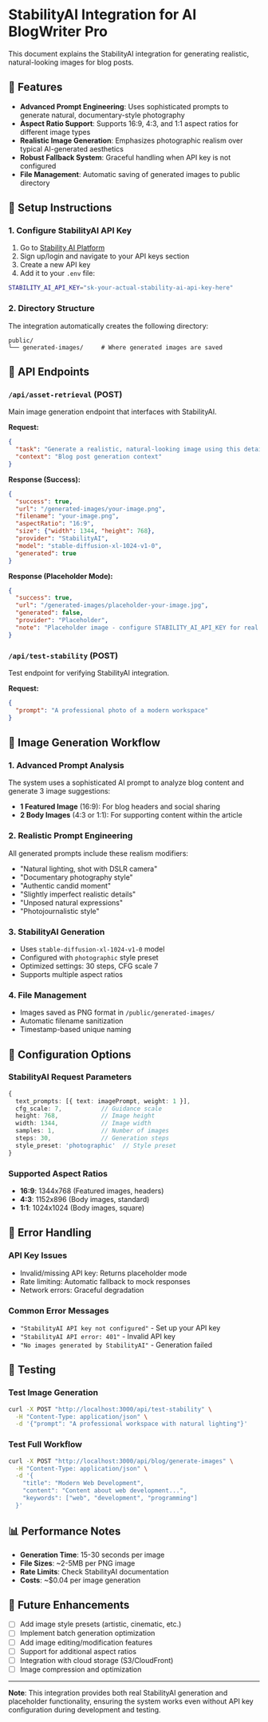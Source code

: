 
# StabilityAI Integration for AI BlogWriter Pro

This document explains the StabilityAI integration for generating realistic, natural-looking images for blog posts.

## 🚀 Features

- **Advanced Prompt Engineering**: Uses sophisticated prompts to generate natural, documentary-style photography
- **Aspect Ratio Support**: Supports 16:9, 4:3, and 1:1 aspect ratios for different image types
- **Realistic Image Generation**: Emphasizes photographic realism over typical AI-generated aesthetics
- **Robust Fallback System**: Graceful handling when API key is not configured
- **File Management**: Automatic saving of generated images to public directory

## 🔧 Setup Instructions

### 1. Configure StabilityAI API Key

1. Go to [Stability AI Platform](https://platform.stability.ai/)
2. Sign up/login and navigate to your API keys section
3. Create a new API key
4. Add it to your `.env` file:

```bash
STABILITY_AI_API_KEY="sk-your-actual-stability-ai-api-key-here"
```

### 2. Directory Structure

The integration automatically creates the following directory:
```
public/
└── generated-images/     # Where generated images are saved
```

## 📡 API Endpoints

### `/api/asset-retrieval` (POST)
Main image generation endpoint that interfaces with StabilityAI.

**Request:**
```json
{
  "task": "Generate a realistic, natural-looking image using this detailed prompt: [YOUR_PROMPT]",
  "context": "Blog post generation context"
}
```

**Response (Success):**
```json
{
  "success": true,
  "url": "/generated-images/your-image.png",
  "filename": "your-image.png",
  "aspectRatio": "16:9",
  "size": {"width": 1344, "height": 768},
  "provider": "StabilityAI",
  "model": "stable-diffusion-xl-1024-v1-0",
  "generated": true
}
```

**Response (Placeholder Mode):**
```json
{
  "success": true,
  "url": "/generated-images/placeholder-your-image.jpg",
  "generated": false,
  "provider": "Placeholder",
  "note": "Placeholder image - configure STABILITY_AI_API_KEY for real image generation"
}
```

### `/api/test-stability` (POST)
Test endpoint for verifying StabilityAI integration.

**Request:**
```json
{
  "prompt": "A professional photo of a modern workspace"
}
```

## 🎨 Image Generation Workflow

### 1. Advanced Prompt Analysis
The system uses a sophisticated AI prompt to analyze blog content and generate 3 image suggestions:

- **1 Featured Image** (16:9): For blog headers and social sharing
- **2 Body Images** (4:3 or 1:1): For supporting content within the article

### 2. Realistic Prompt Engineering
All generated prompts include these realism modifiers:

- "Natural lighting, shot with DSLR camera"
- "Documentary photography style"
- "Authentic candid moment" 
- "Slightly imperfect realistic details"
- "Unposed natural expressions"
- "Photojournalistic style"

### 3. StabilityAI Generation
- Uses `stable-diffusion-xl-1024-v1-0` model
- Configured with `photographic` style preset
- Optimized settings: 30 steps, CFG scale 7
- Supports multiple aspect ratios

### 4. File Management
- Images saved as PNG format in `/public/generated-images/`
- Automatic filename sanitization
- Timestamp-based unique naming

## 🔧 Configuration Options

### StabilityAI Request Parameters
```typescript
{
  text_prompts: [{ text: imagePrompt, weight: 1 }],
  cfg_scale: 7,           // Guidance scale
  height: 768,            // Image height
  width: 1344,            // Image width  
  samples: 1,             // Number of images
  steps: 30,              // Generation steps
  style_preset: 'photographic'  // Style preset
}
```

### Supported Aspect Ratios
- **16:9**: 1344x768 (Featured images, headers)
- **4:3**: 1152x896 (Body images, standard)
- **1:1**: 1024x1024 (Body images, square)

## 🚨 Error Handling

### API Key Issues
- Invalid/missing API key: Returns placeholder mode
- Rate limiting: Automatic fallback to mock responses
- Network errors: Graceful degradation

### Common Error Messages
- `"StabilityAI API key not configured"` - Set up your API key
- `"StabilityAI API error: 401"` - Invalid API key
- `"No images generated by StabilityAI"` - Generation failed

## 🧪 Testing

### Test Image Generation
```bash
curl -X POST "http://localhost:3000/api/test-stability" \
  -H "Content-Type: application/json" \
  -d '{"prompt": "A professional workspace with natural lighting"}'
```

### Test Full Workflow
```bash
curl -X POST "http://localhost:3000/api/blog/generate-images" \
  -H "Content-Type: application/json" \
  -d '{
    "title": "Modern Web Development",
    "content": "Content about web development...",
    "keywords": ["web", "development", "programming"]
  }'
```

## 📊 Performance Notes

- **Generation Time**: 15-30 seconds per image
- **File Sizes**: ~2-5MB per PNG image
- **Rate Limits**: Check StabilityAI documentation
- **Costs**: ~$0.04 per image generation

## 🔮 Future Enhancements

- [ ] Add image style presets (artistic, cinematic, etc.)
- [ ] Implement batch generation optimization  
- [ ] Add image editing/modification features
- [ ] Support for additional aspect ratios
- [ ] Integration with cloud storage (S3/CloudFront)
- [ ] Image compression and optimization

---

**Note**: This integration provides both real StabilityAI generation and placeholder functionality, ensuring the system works even without API key configuration during development and testing.
